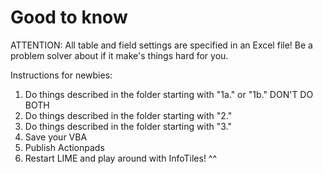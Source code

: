 # Good to know

ATTENTION: 	All table and field settings are specified in an Excel file! 
		Be a problem solver about if it make's things hard for you.

Instructions for newbies:
1. Do things described in the folder starting with "1a." or "1b." DON'T DO BOTH
2. Do things described in the folder starting with "2."
3. Do things described in the folder starting with "3."
4. Save your VBA 
5. Publish Actionpads 
6. Restart LIME and play around with InfoTiles! ^^
